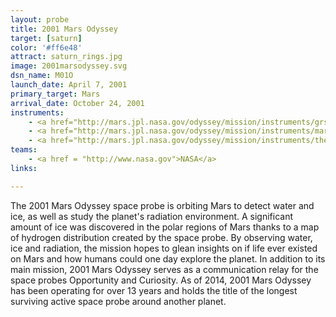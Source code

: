 ```yaml
---
layout: probe
title: 2001 Mars Odyssey
target: [saturn]
color: '#ff6e48'
attract: saturn_rings.jpg
image: 2001marsodyssey.svg
dsn_name: M01O
launch_date: April 7, 2001
primary_target: Mars
arrival_date: October 24, 2001
instruments:
    - <a href="http://mars.jpl.nasa.gov/odyssey/mission/instruments/grs/">gamma ray spectrometer</a>
    - <a href="http://mars.jpl.nasa.gov/odyssey/mission/instruments/marie/">radiation spectrometer</a>
    - <a href="http://mars.jpl.nasa.gov/odyssey/mission/instruments/themis/">thermal imager</a>
teams:
    - <a href = "http://www.nasa.gov">NASA</a>
links:

---
```

The 2001 Mars Odyssey space probe is orbiting Mars to detect water and ice, as well as study the planet's radiation environment. A significant amount of ice was discovered in the polar regions of Mars thanks to a map of hydrogen distribution created by the space probe. By observing water, ice and radiation, the mission hopes to glean insights on if life ever existed on Mars and how humans could one day explore the planet. In addition to its main mission, 2001 Mars Odyssey serves as a communication relay for the space probes Opportunity and Curiosity. As of 2014, 2001 Mars Odyssey has been operating for over 13 years and holds the title of the longest surviving active space probe around another planet.

